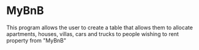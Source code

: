 # MyBnB

This program allows the user to create a table that allows them to allocate apartments, houses, villas, cars and trucks to people wishing to rent property from "MyBnB"